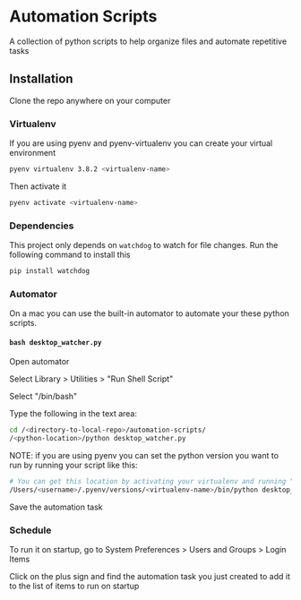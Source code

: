 # Automation Scripts

A collection of python scripts to help organize files and automate repetitive tasks

## Installation

Clone the repo anywhere on your computer

### Virtualenv

If you are using pyenv and pyenv-virtualenv you can create your virtual environment

```bash
pyenv virtualenv 3.8.2 <virtualenv-name>
```

Then activate it

```bash
pyenv activate <virtualenv-name>
```

### Dependencies

This project only depends on `watchdog` to watch for file changes. Run the following command to install this

```bash
pip install watchdog
```

### Automator

On a mac you can use the built-in automator to automate your these python scripts.

#### `bash desktop_watcher.py`

Open automator

Select Library > Utilities > "Run Shell Script"

Select "/bin/bash"

Type the following in the text area:

```bash
cd /<directory-to-local-repo>/automation-scripts/
/<python-location>/python desktop_watcher.py
```

NOTE: if you are using pyenv you can set the python version you want to run by running your script like this:

```bash
# You can get this location by activating your virtualenv and running "pyenv which python"
/Users/<username>/.pyenv/versions/<virtualenv-name>/bin/python desktop_watcher.py
```

Save the automation task

### Schedule

To run it on startup, go to System Preferences > Users and Groups > Login Items

Click on the plus sign and find the automation task you just created to add it to the list of items to run on startup

<!-- chmod +x <script-name> -->

<!-- https://janakiev.com/blog/python-background/ -->

